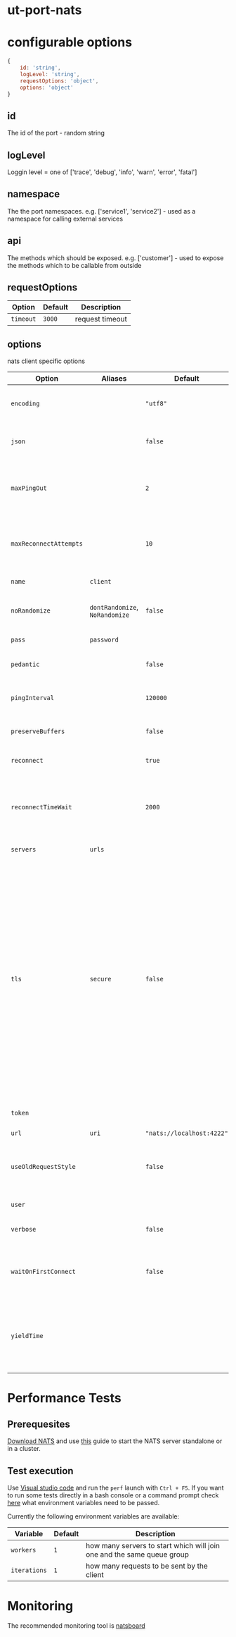 # ut-port-nats

# configurable options




```js
{
    id: 'string',
    logLevel: 'string',
    requestOptions: 'object',
    options: 'object'
}
```

## id
The id of the port - random string

## logLevel
Loggin level = one of ['trace', 'debug', 'info', 'warn', 'error', 'fatal']

## namespace
The the port namespaces. e.g. ['service1', 'service2'] - used as a namespace for calling external services

## api
The methods which should be exposed. e.g. ['customer'] - used to expose the methods which to be callable from outside

## requestOptions

| Option                 | Default                   | Description
|--------                |---------                  |---------
| `timeout`              | `3000`                    | request timeout

## options

nats client specific options

| Option                 | Aliases                                      | Default                   | Description
|--------                |---------                                     |---------                  |------------
| `encoding`             |                                              | `"utf8"`                  | Encoding specified by the client to encode/decode data
| `json`                 |                                              | `false`                   | If true, message payloads are converted to/from JSON
| `maxPingOut`           |                                              | `2`                       | Max number of pings the client will allow unanswered before rasing a stale connection error
| `maxReconnectAttempts` |                                              | `10`                      | Sets the maximun number of reconnect attempts. The value of `-1` specifies no limit
| `name`                 | `client`                                     |                           | Optional client name
| `noRandomize`          | `dontRandomize`, `NoRandomize`               | `false`                   | If set, the order of user-specified servers is randomized.
| `pass`                 | `password`                                   |                           | Sets the password for a connection
| `pedantic`             |                                              | `false`                   | Turns on strict subject format checks
| `pingInterval`         |                                              | `120000`                  | Number of milliseconds between client-sent pings
| `preserveBuffers`      |                                              | `false`                   | If true, data for a message is returned as Buffer
| `reconnect`            |                                              | `true`                    | If false server will not attempt reconnecting
| `reconnectTimeWait`    |                                              | `2000`                    | If disconnected, the client will wait the specified number of milliseconds between reconnect attempts
| `servers`              | `urls`                                       |                           | Array of connection `url`s
| `tls`                  | `secure`                                     | `false`                   | This property can be a boolean or an Object. If true the client requires a TLS connection. If false a non-tls connection is required.  The value can also be an object specifying TLS certificate data. The properties `ca`, `key`, `cert` should contain the certificate file data. `ca` should be provided for self-signed certificates. `key` and `cert` are required for client provided certificates. `rejectUnauthorized` if `true` validates server's credentials
| `token`                |                                              |                           | Sets a authorization token for a connection
| `url`                  | `uri`                                        | `"nats://localhost:4222"` | Connection url
| `useOldRequestStyle`   |                                              | `false`                   | If set to `true` calls to `request()` and `requestOne()` will create an inbox subscription per call.
| `user`                 |                                              |                           | Sets the username for a connection
| `verbose`              |                                              | `false`                   | Turns on `+OK` protocol acknowledgements
| `waitOnFirstConnect`   |                                              | `false`                   | If `true` the server will fall back to a reconnect mode if it fails its first connection attempt.
| `yieldTime`            |                                              |                           | If set, processing will yield at least the specified number of milliseconds to IO callbacks before processing inbound messages


# Performance Tests
## Prerequesites

[Download NATS](https://nats.io/download/) and use [this](https://nats.io/documentation/server/gnatsd-cluster/) guide to start the NATS server standalone or in a cluster.

## Test execution

Use [Visual studio code](https://code.visualstudio.com/) and run the `perf` launch with `Ctrl + F5`. If you want to run some tests directly in a bash console or a command prompt check [here](./.vscode/launch.json) what environment variables need to be passed.

Currently the following environment variables are available:

| Variable               | Default                   | Description
|--------                |---------                  |---------
| `workers`              | `1`                       | how many servers to start which will join one and the same queue group
| `iterations`           | `1`                       | how many requests to be sent by the client


# Monitoring

The recommended monitoring tool is [natsboard](https://github.com/devfacet/natsboard)
